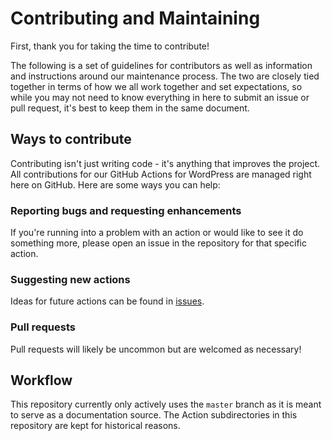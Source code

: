# Contributing and Maintaining

First, thank you for taking the time to contribute!

The following is a set of guidelines for contributors as well as information and instructions around our maintenance process. The two are closely tied together in terms of how we all work together and set expectations, so while you may not need to know everything in here to submit an issue or pull request, it's best to keep them in the same document.

## Ways to contribute

Contributing isn't just writing code - it's anything that improves the project. All contributions for our GitHub Actions for WordPress are managed right here on GitHub. Here are some ways you can help:

### Reporting bugs and requesting enhancements

If you're running into a problem with an action or would like to see it do something more, please open an issue in the repository for that specific action.

### Suggesting new actions

Ideas for future actions can be found in [issues](https://github.com/10up/actions-wordpress/issues).

### Pull requests

Pull requests will likely be uncommon but are welcomed as necessary!

## Workflow

This repository currently only actively uses the `master` branch as it is meant to serve as a documentation source. The Action subdirectories in this repository are kept for historical reasons.
